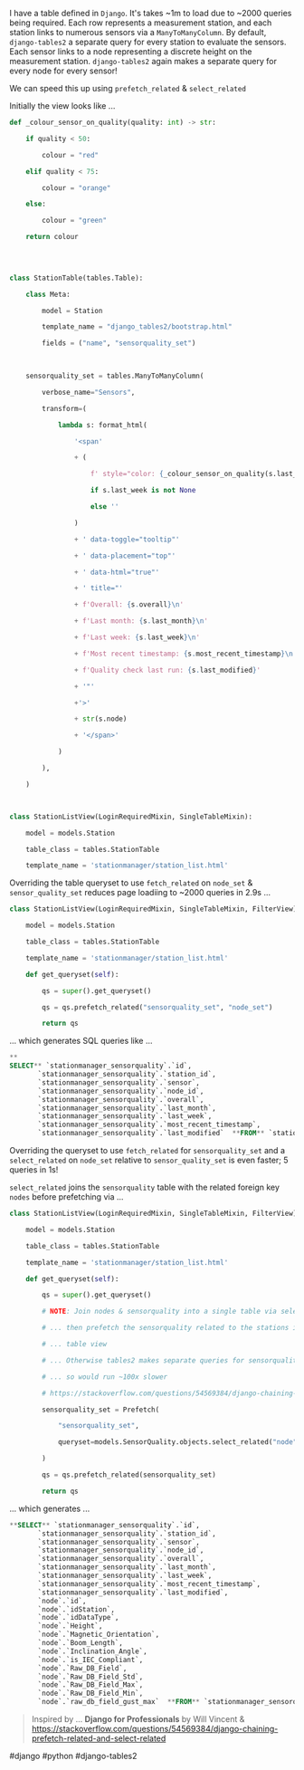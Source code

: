 I have a table defined in `Django`.  It's takes ~1m to load due to ~2000 queries being required.  Each row represents a measurement station, and each station links to numerous sensors via a `ManyToManyColumn`.  By default, `django-tables2` a separate query for every station to evaluate the sensors.  Each sensor links to a node representing a discrete height on the measurement station.  `django-tables2` again makes a separate query for every node for every sensor!

We can speed this up using `prefetch_related` & `select_related`

Initially the view looks like ...

```python
def _colour_sensor_on_quality(quality: int) -> str:

    if quality < 50:

        colour = "red"

    elif quality < 75:

        colour = "orange"

    else:

        colour = "green"

    return colour

  
  

class StationTable(tables.Table):

    class Meta:

        model = Station

        template_name = "django_tables2/bootstrap.html"

        fields = ("name", "sensorquality_set")

  

    sensorquality_set = tables.ManyToManyColumn(

        verbose_name="Sensors",

        transform=(

            lambda s: format_html(

                '<span'

                + (

                    f' style="color: {_colour_sensor_on_quality(s.last_week)}"'

                    if s.last_week is not None

                    else ''

                )

                + ' data-toggle="tooltip"'

                + ' data-placement="top"'

                + ' data-html="true"'

                + ' title="'

                + f'Overall: {s.overall}\n'

                + f'Last month: {s.last_month}\n'

                + f'Last week: {s.last_week}\n'

                + f'Most recent timestamp: {s.most_recent_timestamp}\n'

                + f'Quality check last run: {s.last_modified}'

                + '"'

                +'>'

                + str(s.node)

                + '</span>'

            )

        ),

    )



class StationListView(LoginRequiredMixin, SingleTableMixin):

    model = models.Station

    table_class = tables.StationTable

    template_name = 'stationmanager/station_list.html'
```

Overriding the table queryset to use `fetch_related` on `node_set` & `sensor_quality_set` reduces page loadiing to ~2000 queries in 2.9s ...

```python
class StationListView(LoginRequiredMixin, SingleTableMixin, FilterView):

    model = models.Station

    table_class = tables.StationTable

    template_name = 'stationmanager/station_list.html'

    def get_queryset(self):

        qs = super().get_queryset()

        qs = qs.prefetch_related("sensorquality_set", "node_set")

        return qs
```

... which generates SQL queries like ...

```sql
**  
SELECT** `stationmanager_sensorquality`.`id`,  
	   `stationmanager_sensorquality`.`station_id`,  
	   `stationmanager_sensorquality`.`sensor`,  
	   `stationmanager_sensorquality`.`node_id`,  
	   `stationmanager_sensorquality`.`overall`,  
	   `stationmanager_sensorquality`.`last_month`,  
	   `stationmanager_sensorquality`.`last_week`,  
	   `stationmanager_sensorquality`.`most_recent_timestamp`,  
	   `stationmanager_sensorquality`.`last_modified`  **FROM** `stationmanager_sensorquality` **WHERE** `stationmanager_sensorquality`.`station_id` IN (1470, 230, 592, 610, 611, 612, 553, 1425, 2098, 2102, 2103, 2190, 474, 475, 109, 110, 1480, 17, 129, 130, 131, 237, 507, 542, 1436)
```

Overriding the queryset to use `fetch_related` for `sensorquality_set`  and a `select_related` on `node_set`  relative to `sensor_quality_set` is even faster; 5 queries in 1s! 

`select_related` joins the `sensorquality` table with the related foreign key `nodes` before prefetching via ... 

```python
class StationListView(LoginRequiredMixin, SingleTableMixin, FilterView):

    model = models.Station

    table_class = tables.StationTable

    template_name = 'stationmanager/station_list.html'

    def get_queryset(self):

        qs = super().get_queryset()

        # NOTE: Join nodes & sensorquality into a single table via select_related

        # ... then prefetch the sensorquality related to the stations in the current

        # ... table view

        # ... Otherwise tables2 makes separate queries for sensorqualities & then nodes

        # ... so would run ~100x slower

        # https://stackoverflow.com/questions/54569384/django-chaining-prefetch-related-and-select-related

        sensorquality_set = Prefetch(

            "sensorquality_set",

            queryset=models.SensorQuality.objects.select_related("node")

        )

        qs = qs.prefetch_related(sensorquality_set)

        return qs
```

... which generates ...

```sql
**SELECT** `stationmanager_sensorquality`.`id`,  
	   `stationmanager_sensorquality`.`station_id`,  
	   `stationmanager_sensorquality`.`sensor`,  
	   `stationmanager_sensorquality`.`node_id`,  
	   `stationmanager_sensorquality`.`overall`,  
	   `stationmanager_sensorquality`.`last_month`,  
	   `stationmanager_sensorquality`.`last_week`,  
	   `stationmanager_sensorquality`.`most_recent_timestamp`,  
	   `stationmanager_sensorquality`.`last_modified`,  
	   `node`.`id`,  
	   `node`.`idStation`,  
	   `node`.`idDataType`,  
	   `node`.`Height`,  
	   `node`.`Magnetic_Orientation`,  
	   `node`.`Boom_Length`,  
	   `node`.`Inclination_Angle`,  
	   `node`.`is_IEC_Compliant`,  
	   `node`.`Raw_DB_Field`,  
	   `node`.`Raw_DB_Field_Std`,  
	   `node`.`Raw_DB_Field_Max`,  
	   `node`.`Raw_DB_Field_Min`,  
	   `node`.`raw_db_field_gust_max`  **FROM** `stationmanager_sensorquality` **INNER JOIN** `node`    **ON** (`stationmanager_sensorquality`.`node_id` = `node`.`id`) **WHERE** `stationmanager_sensorquality`.`station_id` IN (1470, 230, 592, 610, 611, 612, 553, 1425, 2098, 2102, 2103, 2190, 474, 475, 109, 110, 1480, 17, 129, 130, 131, 237, 507, 542, 1436)
```


> Inspired by ...
> **Django for Professionals** by Will Vincent
> & https://stackoverflow.com/questions/54569384/django-chaining-prefetch-related-and-select-related

#django 
#python 
#django-tables2 